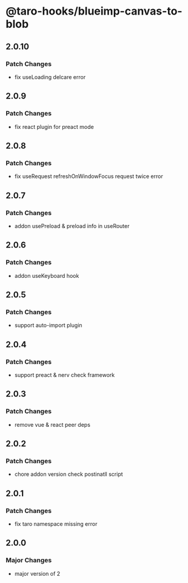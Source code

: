 # @taro-hooks/blueimp-canvas-to-blob

## 2.0.10

### Patch Changes

- fix useLoading delcare error

## 2.0.9

### Patch Changes

- fix react plugin for preact mode

## 2.0.8

### Patch Changes

- fix useRequest refreshOnWindowFocus request twice error

## 2.0.7

### Patch Changes

- addon usePreload & preload info in useRouter

## 2.0.6

### Patch Changes

- addon useKeyboard hook

## 2.0.5

### Patch Changes

- support auto-import plugin

## 2.0.4

### Patch Changes

- support preact & nerv check framework

## 2.0.3

### Patch Changes

- remove vue & react peer deps

## 2.0.2

### Patch Changes

- chore addon version check postinatll script

## 2.0.1

### Patch Changes

- fix taro namespace missing error

## 2.0.0

### Major Changes

- major version of 2
